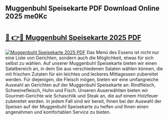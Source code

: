 ## Muggenbuhl Speisekarte PDF Download Online 2025 me0Kc

# <h2><a href="http://gccnob.nevu.top/?p=Muggenbuhl+Speisekarte">🔗 👉🔴 Muggenbuhl Speisekarte 2025 PDF</a></h2>

[![Muggenbuhl Speisekarte 2025 PDF](https://i.imgur.com/dBaPXMq.png)](http://gccnob.nevu.top/?p=Muggenbuhl+Speisekarte)
Das Menü des Essens ist nicht nur eine Liste von Gerichten, sondern auch die Möglichkeit, etwas für sich selbst zu wählen. Auf unserer Muggenbuhl Speisekarte bieten wir einen Salatbereich an, in dem Sie aus verschiedenen Salaten wählen können, die mit frischen Zutaten für ein leichtes und leckeres Mittagessen zubereitet werden. Für diejenigen, die Fleisch mögen, bieten wir eine umfangreiche Auswahl an Gerichten auf der Muggenbuhl Speisekarte an: Rindfleisch, Schweinefleisch, Huhn und Fisch. Unseren Auserwählten bieten wir Gourmet-Gerichte wie Schaschlik und Steak an, die auf einem Holzfeuer zubereitet werden. In jedem Fall sind wir bereit, Ihnen bei der Auswahl der Speisen auf der Muggenbuhl Speisekarte zu helfen und Ihnen einen angenehmen und komfortablen Service zu bieten.
